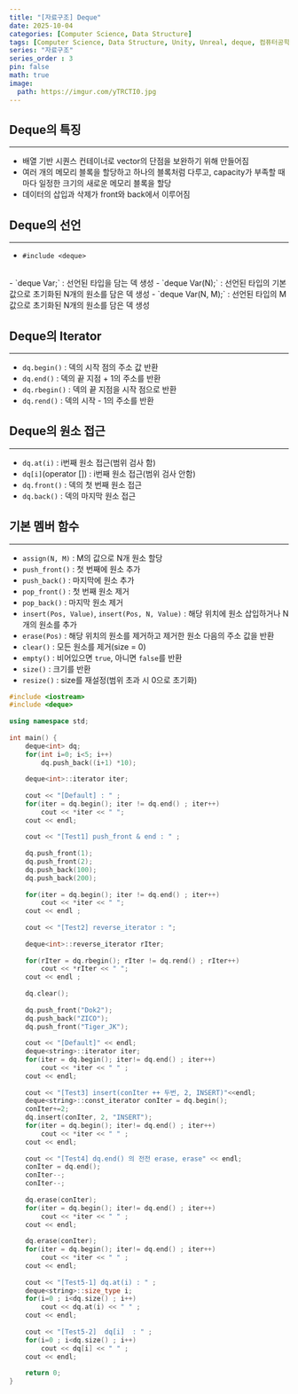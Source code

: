 ```yaml
---
title: "[자료구조] Deque"
date: 2025-10-04
categories: [Computer Science, Data Structure]
tags: [Computer Science, Data Structure, Unity, Unreal, deque, 컴퓨터공학, 자료구조, 유니티, 언리얼, 덱]
series: "자료구조"
series_order : 3
pin: false
math: true
image:
  path: https://imgur.com/yTRCTI0.jpg
---
```


## Deque의 특징

---

- 배열 기반 시퀀스 컨테이너로 vector의 단점을 보완하기 위해 만들어짐
- 여러 개의 메모리 블록을 할당하고 하나의 블록처럼 다루고, capacity가 부족할 때마다 일정한 크기의 새로운 메모리 블록을 할당
- 데이터의 삽입과 삭제가 front와 back에서 이루어짐

## Deque의 선언

---

- `#include <deque>`
<br>
- `deque<Type> Var;` : 선언된 타입을 담는 덱 생성
- `deque<Type> Var(N);` : 선언된 타입의 기본 값으로 초기화된 N개의 원소를 담은 덱 생성
- `deque<Type> Var(N, M);` : 선언된 타입의 M 값으로 초기화된 N개의 원소를 담은 덱 생성

## Deque의 Iterator

---

- `dq.begin()` : 덱의 시작 점의 주소 값 반환
- `dq.end()` : 덱의 끝 지점 + 1의 주소를 반환
- `dq.rbegin()` : 덱의 끝 지점을 시작 점으로 반환
- `dq.rend()` : 덱의 시작 - 1의 주소를 반환

## Deque의 원소 접근

---

- `dq.at(i)` : i번째 원소 접근(범위 검사 함)
- `dq[i]`(operator []) : i번째 원소 접근(범위 검사 안함)
- `dq.front()` : 덱의 첫 번째 원소 접근
- `dq.back()` : 덱의 마지막 원소 접근

## 기본 멤버 함수

---

- `assign(N, M)` : M의 값으로 N개 원소 할당
- `push_front()` : 첫 번째에 원소 추가
- `push_back()` : 마지막에 원소 추가
- `pop_front()` : 첫 번째 원소 제거
- `pop_back()` : 마지막 원소 제거
- `insert(Pos, Value)`, `insert(Pos, N, Value)` : 해당 위치에 원소 삽입하거나 N개의 원소를 추가
- `erase(Pos)` : 해당 위치의 원소를 제거하고 제거한 원소 다음의 주소 값을 반환
- `clear()` : 모든 원소를 제거(size = 0)
- `empty()` : 비어있으면 `true`, 아니면 `false`를 반환
- `size()` : 크기를 반환
- `resize()` : size를 재설정(범위 초과 시 0으로 초기화)

```cpp
#include <iostream>
#include <deque>
 
using namespace std;
 
int main() {
    deque<int> dq;
    for(int i=0; i<5; i++)
        dq.push_back((i+1) *10);
 
    deque<int>::iterator iter;
 
    cout << "[Default] : " ;
    for(iter = dq.begin(); iter != dq.end() ; iter++)
        cout << *iter << " ";
    cout << endl;
 
    cout << "[Test1] push_front & end : " ;
 
    dq.push_front(1);
    dq.push_front(2);
    dq.push_back(100);
    dq.push_back(200);
    
    for(iter = dq.begin(); iter != dq.end() ; iter++)
        cout << *iter << " ";
    cout << endl ;
    
    cout << "[Test2] reverse_iterator : ";
    
    deque<int>::reverse_iterator rIter;
    
    for(rIter = dq.rbegin(); rIter != dq.rend() ; rIter++)
        cout << *rIter << " ";
    cout << endl ;
    
    dq.clear();
    
    dq.push_front("Dok2");
    dq.push_back("ZICO");
    dq.push_front("Tiger_JK");
 
    cout << "[Default]" << endl;
    deque<string>::iterator iter;
    for(iter = dq.begin(); iter!= dq.end() ; iter++)
        cout << *iter << " " ;
    cout << endl;
 
    cout << "[Test3] insert(conIter ++ 두번, 2, INSERT)"<<endl;
    deque<string>::const_iterator conIter = dq.begin();
    conIter+=2;
    dq.insert(conIter, 2, "INSERT");
    for(iter = dq.begin(); iter!= dq.end() ; iter++)
        cout << *iter << " " ;
    cout << endl;
 
    cout << "[Test4] dq.end() 의 전전 erase, erase" << endl;
    conIter = dq.end();
    conIter--;
    conIter--;
 
    dq.erase(conIter);
    for(iter = dq.begin(); iter!= dq.end() ; iter++)
        cout << *iter << " " ;
    cout << endl;
 
    dq.erase(conIter);
    for(iter = dq.begin(); iter!= dq.end() ; iter++)
        cout << *iter << " " ;
    cout << endl;
 
    cout << "[Test5-1] dq.at(i) : " ;
    deque<string>::size_type i;
    for(i=0 ; i<dq.size() ; i++)
        cout << dq.at(i) << " " ;
    cout << endl;
 
    cout << "[Test5-2]  dq[i]  : " ;
    for(i=0 ; i<dq.size() ; i++)
        cout << dq[i] << " " ;
    cout << endl;
    
    return 0;
}
```
